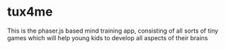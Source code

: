 # tux4me
This is the phaser.js based mind training app, consisting of all sorts of tiny games which will help young kids to develop all aspects of their brains
